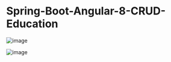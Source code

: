 # Spring-Boot-Angular-8-CRUD-Education

![image](https://user-images.githubusercontent.com/60983255/89210070-1d4d4480-d5c8-11ea-9b14-c32c3788b4eb.png)

![image](https://user-images.githubusercontent.com/60983255/89210180-508fd380-d5c8-11ea-92dc-c93894a3f6bd.png)
